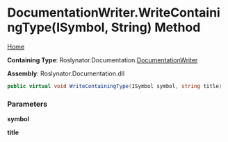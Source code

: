 <a name="_top"></a>

# DocumentationWriter\.WriteContainingType\(ISymbol, String\) Method

[Home](../../../../README.md#_top)

**Containing Type**: Roslynator\.Documentation\.[DocumentationWriter](../README.md#_top)

**Assembly**: Roslynator\.Documentation\.dll

```csharp
public virtual void WriteContainingType(ISymbol symbol, string title)
```

### Parameters

**symbol**

**title**